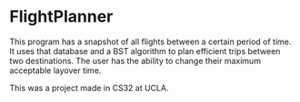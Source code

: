 # FlightPlanner

This program has a snapshot of all flights between a certain period of time. It uses that database and a BST algorithm to plan efficient trips between two destinations. The user has the ability to change their maximum acceptable layover time. 

This was a project made in CS32 at UCLA.
